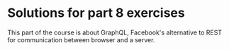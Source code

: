 # Solutions for part 8 exercises

This part of the course is about GraphQL, Facebook's alternative to REST for communication between browser and a server.
